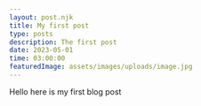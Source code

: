```yaml
---
layout: post.njk
title: My first post
type: posts
description: The first post
date: 2023-05-01
time: 03:00:00
featuredImage: assets/images/uploads/image.jpg
---
```


Hello here is my first blog post
